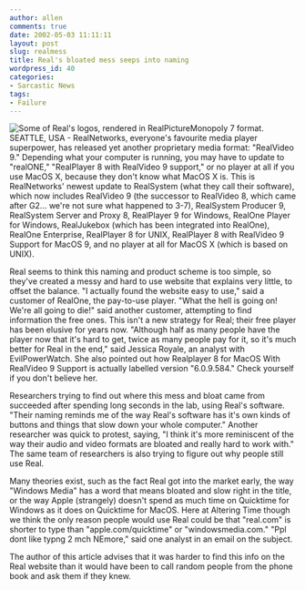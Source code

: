 ```yaml
---
author: allen
comments: true
date: 2002-05-03 11:11:11
layout: post
slug: realmess
title: Real's bloated mess seeps into naming
wordpress_id: 40
categories:
- Sarcastic News
tags:
- Failure
---
```





![Some of Real's logos, rendered in RealPictureMonopoly 7 format.](/resources/old/real.gif)      SEATTLE, USA - RealNetworks, everyone's favourite media player superpower, has released       yet another proprietary media format: "RealVideo 9." Depending what your       computer is running, you may have to update to "realONE," "RealPlayer 8       with RealVideo 9 support," or no player at all if you use MacOS X, because       they don't know what MacOS X is. This is RealNetworks' newest update to       RealSystem (what they call their software), which now includes RealVideo       9 (the successor to RealVideo 8, which came after G2... we're not sure what       happened to 3-7), RealSystem Producer 9, RealSystem Server and Proxy 8,       RealPlayer 9 for Windows, RealOne Player for Windows, RealJukebox (which       has been integrated into RealOne), RealOne Enterprise, RealPlayer 8 for       UNIX, RealPlayer 8 with RealVideo 9 Support for MacOS 9, and no player at       all for MacOS X (which is based on UNIX).




Real seems to think   this naming and product scheme is too simple, so they've created a messy and   hard to use website that explains very little, to offset the balance. "I actually   found the website easy to use," said a customer of RealOne, the pay-to-use player.   "What the hell is going on! We're all going to die!" said another customer,   attempting to find information the free ones.   This isn't a new strategy for Real; their free player has been elusive for years   now. "Although half as many people have the player now that it's hard to get,   twice as many people pay for it, so it's much better for Real in the end," said   Jessica Royale, an analyst with EvilPowerWatch. She also pointed out how Realplayer   8 for MacOS With RealVideo 9 Support is actually labelled version "6.0.9.584." Check   yourself if you don't believe her.




Researchers trying   to find out where this mess and bloat came from succeeded after spending long   seconds in the lab, using Real's software. "Their naming reminds me of the way   Real's software has it's own kinds of buttons and things that slow down your   whole computer." Another researcher was quick to protest, saying, "I think it's   more reminiscent of the way their audio and video formats are bloated and really   hard to work with." The same team of researchers is also trying to figure out   why people still use Real.




Many theories exist,   such as the fact Real got into the market early, the way "Windows Media" has   a word that means bloated and slow right in the title, or the way Apple (strangely)   doesn't spend as much time on Quicktime for Windows as it does on Quicktime   for MacOS. Here at Altering Time though we think the only reason people would   use Real could be that "real.com" is shorter to type than "apple.com/quicktime"   or "windowsmedia.com." "Ppl dont like typng 2 mch NEmore," said one analyst   in an email on the subject.




The author of this   article advises that it was harder to find this info on the Real website than   it would have been to call random people from the phone book and ask them if   they knew.
